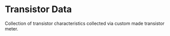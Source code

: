 # Transistor Data

Collection of transistor characteristics collected via custom made transistor meter.
